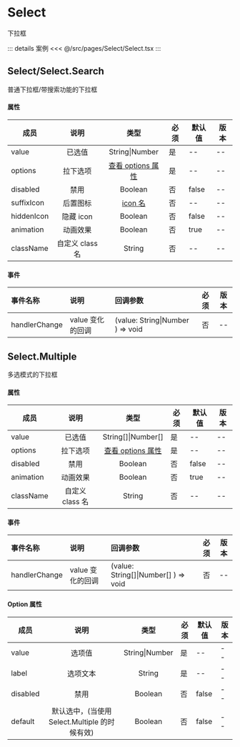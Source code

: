 # Select

下拉框

::: details 案例
<<< @/src/pages/Select/Select.tsx
:::

## Select/Select.Search

普通下拉框/带搜索功能的下拉框

#### 属性

| 成员       |      说明       |                     类型                     | 必须 | 默认值 | 版本 |
| ---------- | :-------------: | :------------------------------------------: | ---- | ------ | ---- |
| value      |     已选值      |                String\|Number                | 是   | --     | --   |
| options    |    拉下选项     | [查看 options 属性](./README.md#option-属性) | 是   | --     | --   |
| disabled   |      禁用       |                   Boolean                    | 否   | false  | --   |
| suffixIcon |    后置图标     |      [icon 名](../README.md#icon-图标)       | 否   | --     | --   |
| hiddenIcon |    隐藏 icon    |                   Boolean                    | 否   | false  | --   |
| animation  |    动画效果     |                   Boolean                    | 否   | true   | --   |
| className  | 自定义 class 名 |                    String                    | 否   | --     | --   |

#### 事件

| 事件名称      | 说明             | 回调参数                         | 必须 | 版本 |
| :------------ | :--------------- | :------------------------------- | :--: | :--: |
| handlerChange | value 变化的回调 | (value: String\|Number ) => void |  否  |  --  |

## Select.Multiple

多选模式的下拉框

#### 属性

| 成员      |      说明       |                     类型                     | 必须 | 默认值 | 版本 |
| --------- | :-------------: | :------------------------------------------: | ---- | ------ | ---- |
| value     |     已选值      |             String[\]\|Number[]              | 是   | --     | --   |
| options   |    拉下选项     | [查看 options 属性](./README.md#option-属性) | 是   | --     | --   |
| disabled  |      禁用       |                   Boolean                    | 否   | false  | --   |
| animation |    动画效果     |                   Boolean                    | 否   | true   | --   |
| className | 自定义 class 名 |                    String                    | 否   | --     | --   |

#### 事件

| 事件名称      | 说明             | 回调参数                              | 必须 | 版本 |
| :------------ | :--------------- | :------------------------------------ | :--: | :--: |
| handlerChange | value 变化的回调 | (value: String[\]\|Number[] ) => void |  否  |  --  |

#### Option 属性

| 成员     |                     说明                      |      类型      | 必须 | 默认值 | 版本 |
| -------- | :-------------------------------------------: | :------------: | ---- | ------ | ---- |
| value    |                    选项值                     | String\|Number | 是   | --     | --   |
| label    |                   选项文本                    |     String     | 是   | --     | --   |
| disabled |                     禁用                      |    Boolean     | 否   | false  | --   |
| default  | 默认选中，(当使用 Select.Multiple 的时候有效) |    Boolean     | 否   | false  | --   |
